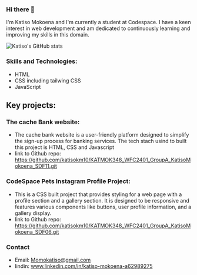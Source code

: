### Hi there 👋
I'm Katiso Mokoena and I'm currently a student at Codespace. I have a keen interest in web development and am dedicated to continuously learning and improving my skills in this domain.


![Katiso's GitHub stats](https://github-readme-stats.vercel.app/api?username=katisokm10&theme=light&show_icons=true)

 ### Skills and Technologies:
 - HTML
 - CSS including tailwing CSS
 - JavaScript

## Key projects:
### The cache Bank website:
 - The cache bank website is a user-friendly platform designed to simplify the sign-up process for banking services. The tech stach usind to built this project is HTML, CSS and Javascript
 - link to Github repo: https://github.com/katisokm10/KATMOK348_WFC2401_GroupA_KatisoMokoena_SDF11.git

### CodeSpace Pets Instagram Profile Project:
 - This is a CSS built project that provides styling for a web page with a profile section and a gallery section. It is designed to be responsive and features various components like buttons, user profile information, and a gallery display.
 - link to Github repo: https://github.com/katisokm10/KATMOK348_WFC2401_GroupA_KatisoMokoena_SDF06.git

### Contact
 - Email: Momokatiso@gmail.com
 - lindin: www.linkedin.com/in/katiso-mokoena-a62989275



<!--
**katisokm10/katisokm10** is a ✨ _special_ ✨ repository because its `README.md` (this file) appears on your GitHub profile.

Here are some ideas to get you started:

- 🔭 I’m currently working on ...
- 🌱 I’m currently learning ...
- 👯 I’m looking to collaborate on ...
- 🤔 I’m looking for help with ...
- 💬 Ask me about ...
- 📫 How to reach me: ...
- 😄 Pronouns: ...
- ⚡ Fun fact: ...
-->

